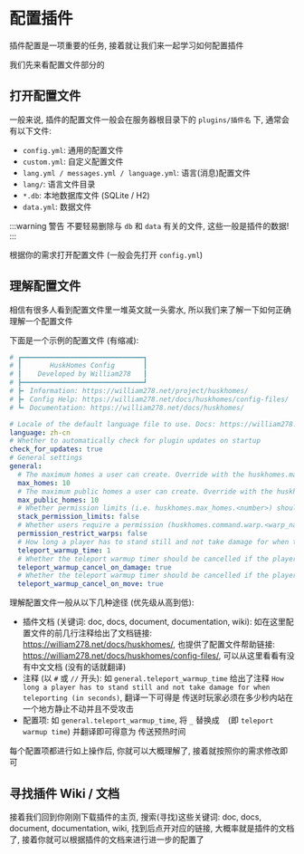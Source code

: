 # 配置插件

插件配置是一项重要的任务, 接着就让我们来一起学习如何配置插件

我们先来看配置文件部分的

## 打开配置文件
一般来说, 插件的配置文件一般会在服务器根目录下的 `plugins/插件名` 下, 通常会有以下文件:

- `config.yml`: 通用的配置文件
- `custom.yml`: 自定义配置文件
- `lang.yml / messages.yml / language.yml`: 语言(消息)配置文件
- `lang/`: 语言文件目录
- `*.db`: 本地数据库文件 (SQLite / H2)
- `data.yml`: 数据文件

:::warning 警告
不要轻易删除与 `db` 和 `data` 有关的文件, 这些一般是插件的数据!
:::


根据你的需求打开配置文件 (一般会先打开 `config.yml`)

## 理解配置文件
相信有很多人看到配置文件里一堆英文就一头雾水, 所以我们来了解一下如何正确理解一个配置文件

下面是一个示例的配置文件 (有缩减):

```yaml
# ┏━━━━━━━━━━━━━━━━━━━━━━━━━━━━━━┓
# ┃       HuskHomes Config       ┃
# ┃    Developed by William278   ┃
# ┣━━━━━━━━━━━━━━━━━━━━━━━━━━━━━━┛
# ┣╸ Information: https://william278.net/project/huskhomes/
# ┣╸ Config Help: https://william278.net/docs/huskhomes/config-files/
# ┗╸ Documentation: https://william278.net/docs/huskhomes/

# Locale of the default language file to use. Docs: https://william278.net/docs/huskhomes/translations
language: zh-cn
# Whether to automatically check for plugin updates on startup
check_for_updates: true
# General settings
general:
  # The maximum homes a user can create. Override with the huskhomes.max_homes.<number> permission.
  max_homes: 10
  # The maximum public homes a user can create. Override with the huskhomes.max_public_homes.<number> permission.
  max_public_homes: 10
  # Whether permission limits (i.e. huskhomes.max_homes.<number>) should stack if the user inherits multiple nodes.
  stack_permission_limits: false
  # Whether users require a permission (huskhomes.command.warp.<warp_name>) to use warps
  permission_restrict_warps: false
  # How long a player has to stand still and not take damage for when teleporting (in seconds) 
  teleport_warmup_time: 1
  # Whether the teleport warmup timer should be cancelled if the player takes damage
  teleport_warmup_cancel_on_damage: true
  # Whether the teleport warmup timer should be cancelled if the player moves
  teleport_warmup_cancel_on_move: true
```
理解配置文件一般从以下几种途径 (优先级从高到低):
- 插件文档 (关键词: doc, docs, document, documentation, wiki): 如在这里配置文件的前几行注释给出了文档链接: https://william278.net/docs/huskhomes/, 也提供了配置文件帮助链接: https://william278.net/docs/huskhomes/config-files/, 可以从这里看看有没有中文文档 (没有的话就翻译)
- 注释 (以 `#` 或 `//` 开头): 如 `general.teleport_warmup_time` 给出了注释 `How long a player has to stand still and not take damage for when teleporting (in seconds)`, 翻译一下可得是 传送时玩家必须在多少秒内站在一个地方静止不动并且不受攻击
- 配置项: 如 `general.teleport_warmup_time`, 将 `_` 替换成 ` ` (即 `teleport warmup time`) 并翻译即可得意为 传送预热时间

每个配置项都进行如上操作后, 你就可以大概理解了, 接着就按照你的需求修改即可

## 寻找插件 Wiki / 文档

接着我们回到你刚刚下载插件的主页, 搜索(寻找)这些关键词: doc, docs, document, documentation, wiki, 找到后点开对应的链接, 大概率就是插件的文档了, 接着你就可以根据插件的文档来进行进一步的配置了

